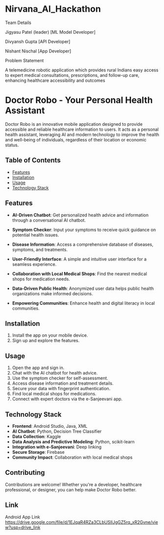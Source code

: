 # Nirvana_AI_Hackathon

Team Details

Jigyasu Patel (leader)  [ML Model Developer]

Divyansh Gupta          [API  Developer]

Nishant Nischal         [App Developer]

Problem Statement

A telemedicine robotic application which provides rural Indians easy access to expert medical
consultations, prescriptions, and follow-up care, enhancing healthcare accessibility and outcomes

# Doctor Robo - Your Personal Health Assistant



Doctor Robo is an innovative mobile application designed to provide accessible and reliable healthcare information to users. It acts as a personal health assistant, leveraging AI and modern technology to improve the health and well-being of individuals, regardless of their location or economic status.

## Table of Contents

- [Features](#features)
- [Installation](#installation)
- [Usage](#usage)
- [Technology Stack](#technology-stack)

## Features

- **AI-Driven Chatbot**: Get personalized health advice and information through a conversational AI chatbot.

- **Symptom Checker**: Input your symptoms to receive quick guidance on potential health issues.

- **Disease Information**: Access a comprehensive database of diseases, symptoms, and treatments.

- **User-Friendly Interface**: A simple and intuitive user interface for a seamless experience.

- **Collaboration with Local Medical Shops**: Find the nearest medical shops for medication needs.

- **Data-Driven Public Health**: Anonymized user data helps public health organizations make informed decisions.

- **Empowering Communities**: Enhance health and digital literacy in local communities.

## Installation


1. Install the app on your mobile device.
2. Sign up and explore the features.

## Usage

1. Open the app and sign in.
2. Chat with the AI chatbot for health advice.
3. Use the symptom checker for self-assessment.
4. Access disease information and treatment details.
5. Secure your data with fingerprint authentication.
6. Find local medical shops for medications.
7. Connect with expert doctors via the e-Sanjeevani app.

## Technology Stack

- **Frontend**: Android Studio, Java, XML
- **AI Chatbot**: Python, Decision Tree Classifier
- **Data Collection**: Kaggle
- **Data Analysis and Predictive Modeling**: Python, scikit-learn
- **Integration with e-Sanjeevani**: Deep linking
- **Secure Storage**: Firebase
- **Community Impact**: Collaboration with local medical shops

## Contributing

Contributions are welcome! Whether you're a developer, healthcare professional, or designer, you can help make Doctor Robo better.

## Link 

Android App Link
https://drive.google.com/file/d/1EJqaR4RZa3CLbUSlIJgGZ5rq_xR2Gvne/view?usp=drive_link



